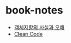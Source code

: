 # book-notes

- [객체지향의 사실과 오해](https://github.com/hanull/book-notes/tree/main/%EA%B0%9D%EC%B2%B4%EC%A7%80%ED%96%A5%EC%9D%98%20%EC%82%AC%EC%8B%A4%EA%B3%BC%20%EC%98%A4%ED%95%B4)
- [Clean Code](https://github.com/hanull/book-notes/tree/main/clean-code)
